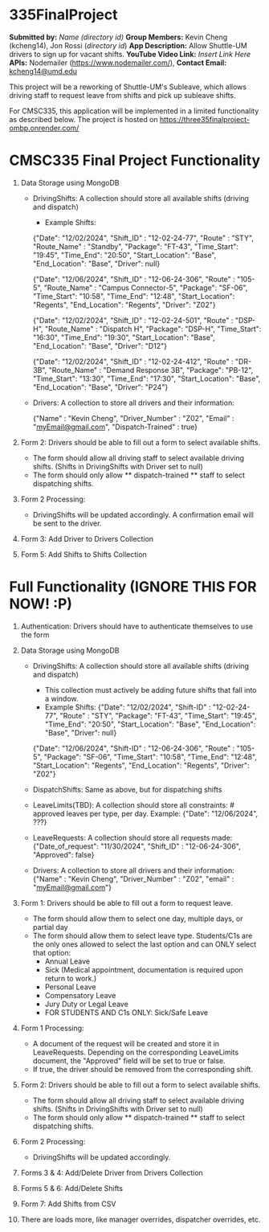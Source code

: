 # 335FinalProject

**Submitted by:** *Name (directory id)*
**Group Members:** Kevin Cheng (kcheng14), Jon Rossi (*directory id*)
**App Description:** Allow Shuttle-UM drivers to sign up for vacant shifts.
**YouTube Video Link:** *Insert Link Here*
**APIs:** Nodemailer (https://www.nodemailer.com/),
**Contact Email:**  kcheng14@umd.edu

This project will be a reworking of Shuttle-UM's Subleave, which allows driving staff to request leave from shifts and pick up subleave shifts. 

For CMSC335, this application will be implemented in a limited functionality as described below.
The project is hosted on https://three35finalproject-ombp.onrender.com/


# CMSC335 Final Project Functionality
1. Data Storage using MongoDB
    - DrivingShifts: A collection should store all available shifts (driving and dispatch)
        * Example Shifts:
        
        {"Date": "12/02/2024", "Shift_ID" : "12-02-24-77", "Route" : "STY", "Route_Name" : "Standby", "Package": "FT-43", "Time_Start": "19:45", "Time_End": "20:50", "Start_Location": "Base", "End_Location": "Base", "Driver": null}

        {"Date": "12/06/2024", "Shift_ID" : "12-06-24-306", "Route" : "105-5", "Route_Name" : "Campus Connector-5", "Package": "SF-06", "Time_Start": "10:58", "Time_End": "12:48", "Start_Location": "Regents", "End_Location": "Regents", "Driver": "Z02"}

        {"Date": "12/02/2024", "Shift_ID" : "12-02-24-501", "Route" : "DSP-H", "Route_Name" : "Dispatch H", "Package": "DSP-H", "Time_Start": "16:30", "Time_End": "19:30", "Start_Location": "Base", "End_Location": "Base", "Driver": "D12"}

        {"Date": "12/02/2024", "Shift_ID" : "12-02-24-412", "Route" : "DR-3B", "Route_Name" : "Demand Response 3B", "Package": "PB-12", "Time_Start": "13:30", "Time_End": "17:30", "Start_Location": "Base", "End_Location": "Base", "Driver": "P24"}
      

    - Drivers: A collection to store all drivers and their information:

       {"Name" : "Kevin Cheng", "Driver_Number" : "Z02", "Email" : "myEmail@gmail.com", "Dispatch-Trained" : true}

1. Form 2: Drivers should be able to fill out a form to select available shifts.
    - The form should allow all driving staff to select available driving shifts. (Shifts in DrivingShifts with Driver set to null)
    - The form should only allow ** dispatch-trained ** staff to select dispatching shifts.

2. Form 2 Processing:
    - DrivingShifts will be updated accordingly. A confirmation email will be sent to the driver.

3. Form 3: Add Driver to Drivers Collection
4. Form 5: Add Shifts to Shifts Collection


# Full Functionality (IGNORE THIS FOR NOW! :P)
1. Authentication: Drivers should have to authenticate themselves to use the form
2. Data Storage using MongoDB
    - DrivingShifts: A collection should store all available shifts (driving and dispatch)
        * This collection must actively be adding future shifts that fall into a window. 
        * Example Shifts:
        {"Date": "12/02/2024", "Shift-ID" : "12-02-24-77", "Route" : "STY", "Package": "FT-43", "Time_Start": "19:45", "Time_End": "20:50", "Start_Location": "Base", "End_Location": "Base", "Driver": null}

        {"Date": "12/06/2024", "Shift-ID" : "12-06-24-306", "Route" : "105-5", "Package": "SF-06", "Time_Start": "10:58", "Time_End": "12:48", "Start_Location": "Regents", "End_Location": "Regents", "Driver": "Z02"}
    - DispatchShifts: Same as above, but for dispatching shifts
    - LeaveLimits(TBD): A collection should store all constraints: # approved leaves per type, per day. Example:
        {"Date": "12/06/2024", ???}
    - LeaveRequests: A collection should store all requests made:
        {"Date_of_request": "11/30/2024", "Shift_ID" : "12-06-24-306", "Approved": false}
    - Drivers: A collection to store all drivers and their information:
        {"Name" : "Kevin Cheng", "Driver_Number" : "Z02", "email" : "myEmail@gmail.com"}

3. Form 1: Drivers should be able to fill out a form to request leave. 
    - The form should allow them to select one day, multiple days, or partial day
    - The form should allow them to select leave type. Students/C1s are the only ones allowed to select the last option and can ONLY select that option:
        * Annual Leave
        * Sick (Medical appointment, documentation is required upon return to work.)
        * Personal Leave
        * Compensatory Leave
        * Jury Duty or Legal Leave
        * FOR STUDENTS AND C1s ONLY: Sick/Safe Leave
4. Form 1 Processing:
    - A document of the request will be created and store it in LeaveRequests. Depending on the corresponding LeaveLimits document, the "Approved" field will be set to true or false.
    - If true, the driver should be removed from the corresponding shift. 
5. Form 2: Drivers should be able to fill out a form to select available shifts.
    - The form should allow all driving staff to select available driving shifts. (Shifts in DrivingShifts with Driver set to null)
    - The form should only allow ** dispatch-trained ** staff to select dispatching shifts.
6. Form 2 Processing:
    - DrivingShifts will be updated accordingly.
7. Forms 3 & 4: Add/Delete Driver from Drivers Collection
8. Forms 5 & 6: Add/Delete Shifts
9. Form 7: Add Shifts from CSV
10. There are loads more, like manager overrides, dispatcher overrides, etc. 

